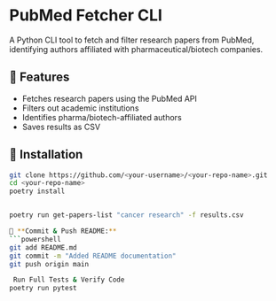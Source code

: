 # PubMed Fetcher CLI  

A Python CLI tool to fetch and filter research papers from PubMed, identifying authors affiliated with pharmaceutical/biotech companies.  

## 📌 Features  
- Fetches research papers using the PubMed API  
- Filters out academic institutions  
- Identifies pharma/biotech-affiliated authors  
- Saves results as CSV  

## 🚀 Installation  
```sh
git clone https://github.com/<your-username>/<your-repo-name>.git
cd <your-repo-name>
poetry install


poetry run get-papers-list "cancer research" -f results.csv

🔹 **Commit & Push README:**  
```powershell
git add README.md
git commit -m "Added README documentation"
git push origin main

 Run Full Tests & Verify Code
poetry run pytest
